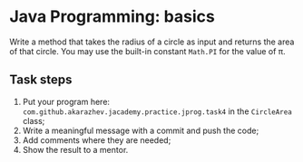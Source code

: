 # Java Programming: basics

Write a method that takes the radius of a circle as input and returns the area of that circle. 
You may use the built-in constant `Math.PI` for the value of π.

## Task steps

1. Put your program here: `com.github.akarazhev.jacademy.practice.jprog.task4` in the `CircleArea` class;
2. Write a meaningful message with a commit and push the code;
3. Add comments where they are needed;
4. Show the result to a mentor.